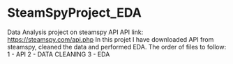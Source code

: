 # SteamSpyProject_EDA
Data Analysis project on steamspy API
API link: https://steamspy.com/api.php
In this projet I have downloaded API from steamspy, cleaned the data and performed EDA.
The order of files to follow:
1 - API
2 - DATA CLEANING
3 - EDA
